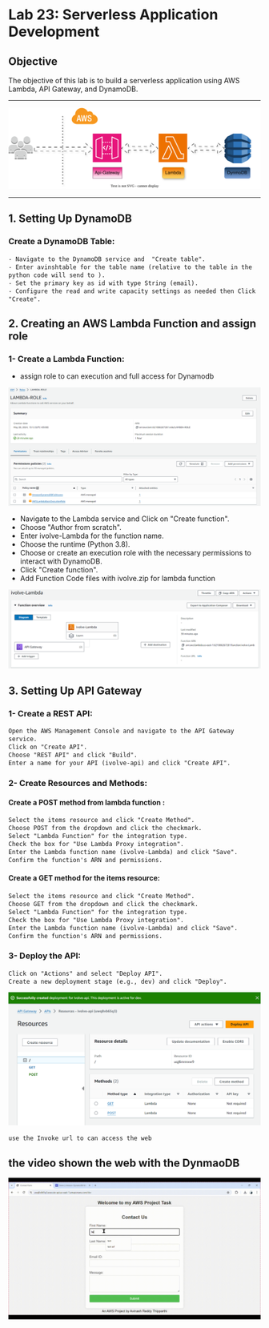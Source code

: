 # Lab 23: Serverless Application Development

## Objective
The objective of this lab is to build a serverless application using AWS Lambda, API Gateway, and DynamoDB.

---
![alt text](screenshot/lab23-lambdawithDynmoDB.drawio.svg)

---


## 1. Setting Up DynamoDB
### Create a DynamoDB Table:
    - Navigate to the DynamoDB service and  "Create table".
    - Enter avinshtable for the table name (relative to the table in the python code will send to ).
    - Set the primary key as id with type String (email).
    - Configure the read and write capacity settings as needed then Click "Create".


## 2. Creating an AWS Lambda Function and assign role
### 1- Create a Lambda Function:
- assign role to can execution and full access for Dynamodb

![alt text](screenshot/role.png)

- Navigate to the Lambda service and Click on "Create function".
- Choose "Author from scratch".
- Enter ivolve-Lambda for the function name.
- Choose the runtime (Python 3.8).
- Choose or create an execution role with the necessary permissions to interact with DynamoDB.
- Click "Create function".
- Add Function Code files with ivolve.zip for lambda function


![alt text](screenshot/lambda.png)


## 3. Setting Up API Gateway
### 1- Create a REST API:
    Open the AWS Management Console and navigate to the API Gateway service.
    Click on "Create API".
    Choose "REST API" and click "Build".
    Enter a name for your API (ivolve-api) and click "Create API".

### 2- Create Resources and Methods:
#### Create a POST method from lambda function :
    Select the items resource and click "Create Method".
    Choose POST from the dropdown and click the checkmark.
    Select "Lambda Function" for the integration type.
    Check the box for "Use Lambda Proxy integration".
    Enter the Lambda function name (ivolve-Lambda) and click "Save".
    Confirm the function's ARN and permissions.
#### Create a GET method for the items resource:
    Select the items resource and click "Create Method".
    Choose GET from the dropdown and click the checkmark.
    Select "Lambda Function" for the integration type.
    Check the box for "Use Lambda Proxy integration".
    Enter the Lambda function name (ivolve-Lambda) and click "Save".
    Confirm the function's ARN and permissions.

### 3- Deploy the API:
    Click on "Actions" and select "Deploy API".
    Create a new deployment stage (e.g., dev) and click "Deploy".

![alt text](screenshot/api-getway.png)

    use the Invoke url to can access the web 

## the video shown the web with the DynmaoDB  


![alt text](screenshot/api-lambdaa.gif)